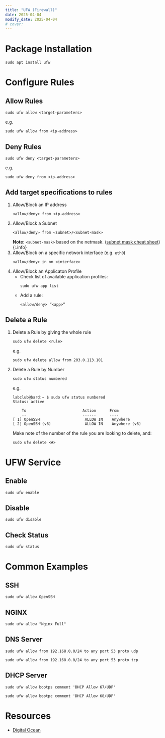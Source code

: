 ```yaml
---
title: "UFW (Firewall)"
date: 2025-04-04
modify_date: 2025-04-04
# cover: 
---
```


# Package Installation

```
sudo apt install ufw
```

# Configure Rules

## Allow Rules

```
sudo ufw allow <target-parameters>
```

e.g.
```
sudo ufw allow from <ip-address>
```

## Deny Rules

```
sudo ufw deny <target-parameters>
```

e.g.
```
sudo ufw deny from <ip-address>
```

## Add target specifications to rules

1. Allow/Block an IP address
    ```
    <allow/deny> from <ip-address>
    ```
1. Allow/Block a Subnet
    ```
    <allow/deny> from <subnet>/<subnet-mask>
    ```
    **Note:** `<subnet-mask>` based on the netmask. ([subnet mask cheat sheet](https://dnsmadeeasy.com/support/subnet))
    {:.info}
1. Allow/Block on a specific network interface (e.g. `eth0`)
    ```
    <allow/deny> in on <interface>
    ```
1. Allow/Block an Applicaton Profile
    - Check list of available application profiles:
        ```
        sudo ufw app list
        ```
    - Add a rule:
        ```
        <allow/deny> “<app>”
        ```

## Delete a Rule

1. Delete a Rule by giving the whole rule
    ```
    sudo ufw delete <rule>
    ```

    e.g.
    ```
    sudo ufw delete allow from 203.0.113.101
    ```
1. Delete a Rule by Number
    ```
    sudo ufw status numbered
    ```

    e.g.
    ```
    labclub@bard:~ $ sudo ufw status numbered
    Status: active

        To                         Action      From
        --                         ------      ----
    [ 1] OpenSSH                    ALLOW IN    Anywhere                  
    [ 2] OpenSSH (v6)               ALLOW IN    Anywhere (v6)
    ```

    Make note of the number of the rule you are looking to delete, and:
    ```
    sudo ufw delete <#>
    ```

# UFW Service

## Enable

```
sudo ufw enable
```

## Disable

```
sudo ufw disable
```

## Check Status

```
sudo ufw status
```

# Common Examples

## SSH

```
sudo ufw allow OpenSSH
```

## NGINX

```
sudo ufw allow "Nginx Full"
```

## DNS Server

```
sudo ufw allow from 192.168.0.0/24 to any port 53 proto udp
```
```
sudo ufw allow from 192.168.0.0/24 to any port 53 proto tcp
```

## DHCP Server

```
sudo ufw allow bootps comment 'DHCP Allow 67/UDP'
```
```
sudo ufw allow bootpc comment 'DHCP Allow 68/UDP'
```

# Resources

- [Digital Ocean](https://www.digitalocean.com/community/tutorials/ufw-essentials-common-firewall-rules-and-commands)